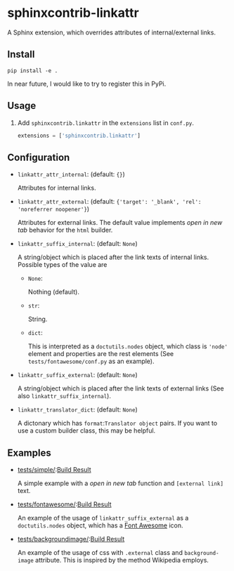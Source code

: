 # sphinxcontrib-linkattr

A Sphinx extension, which overrides attributes of internal/external links.

## Install

```
pip install -e .
```

In near future, I would like to try to register this in PyPi.

## Usage

1. Add `sphinxcontrib.linkattr` in the `extensions` list in `conf.py`.

    ```Python
    extensions = ['sphinxcontrib.linkattr']
    ```

## Configuration

- `linkattr_attr_internal`: (default: `{}`)

    Attributes for internal links.
    
- `linkattr_attr_external`: (default: `{'target': '_blank', 'rel': 'noreferrer noopener'}`)

    Attributes for external links. The default value implements *open in new tab* behavior for the `html` builder.

- `linkattr_suffix_internal`: (default: `None`)

    A string/object which is placed after the link texts of internal links.
    Possible types of the value are
    
     - `None`:
         
         Nothing (default).
         
     - `str`:
         
         String.
         
     - `dict`:
     
         This is interpreted as a `doctutils.nodes` object, which class is `'node'` element and properties are the rest elements (See `tests/fontawesome/conf.py` as an example).

- `linkattr_suffix_external`: (default: `None`)

    A string/object which is placed after the link texts of external links (See also `linkattr_suffix_internal`). 
    
    
- `linkattr_translator_dict`: (default: `None`)

    A dictonary which has `format`:`Translator object` pairs. If you want to use a custom builder class, this may be helpful.

## Examples

- [tests/simple/](https://github.com/tatsushi-ikeda/sphinxcontrib-linkattr/tree/master/tests/simple/):[Build Result](https://tatsushi-ikeda.github.io/sphinxcontrib-linkattr/simple/)

    A simple example with a *open in new tab* function and `[external link]` text.
    
- [tests/fontawesome/](https://github.com/tatsushi-ikeda/sphinxcontrib-linkattr/tree/master/tests/fontawesome/):[Build Result](https://tatsushi-ikeda.github.io/sphinxcontrib-linkattr/fontawesome/)

    An example of the usage of `linkattr_suffix_external` as a `doctutils.nodes` object, which has a [Font Awesome](https://fontawesome.com/) icon.
    
- [tests/backgroundimage/](https://github.com/tatsushi-ikeda/sphinxcontrib-linkattr/tree/master/tests/fontawesome/):[Build Result](https://tatsushi-ikeda.github.io/sphinxcontrib-linkattr/backgroundimage/)

    An example of the usage of css with `.external` class and `background-image` attribute. This is inspired by the method Wikipedia employs.
    
